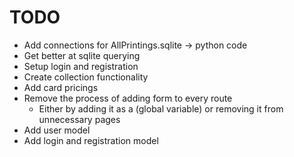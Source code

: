 # TODO
- Add connections for AllPrintings.sqlite -> python code
- Get better at sqlite querying
- Setup login and registration
- Create collection functionality
- Add card pricings
- Remove the process of adding form to every route
  - Either by adding it as a (global variable) or removing it from unnecessary pages
- Add user model
- Add login and registration model